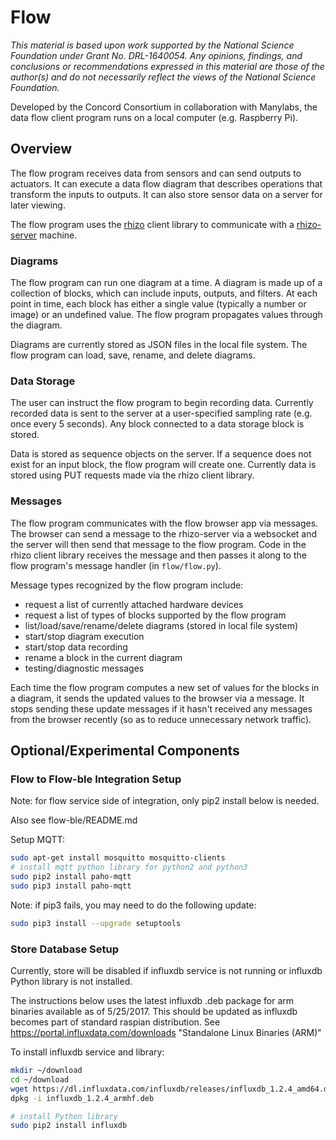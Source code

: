 # Flow

_This material is based upon work supported by the National Science Foundation under Grant No. DRL-1640054. Any opinions, findings, and conclusions or recommendations expressed in this material are those of the author(s) and do not necessarily reflect the views of the National Science Foundation._

Developed by the Concord Consortium in collaboration with Manylabs, the data flow client program
runs on a local computer (e.g. Raspberry Pi).

## Overview

The flow program receives data from sensors and can send outputs to actuators. It can execute
a data flow diagram that describes operations that transform the inputs to outputs. It can
also store sensor data on a server for later viewing.

The flow program uses the [rhizo](https://github.com/rhizolab/rhizo) client library to
communicate with a [rhizo-server](https://github.com/rhizolab/rhizo-server) machine.

### Diagrams

The flow program can run one diagram at a time. A diagram is made up of a collection of blocks,
which can include inputs, outputs, and filters. At each point in time, each block has either a
single value (typically a number or image) or an undefined value. The flow program propagates
values through the diagram.

Diagrams are currently stored as JSON files in the local file system. The flow program can
load, save, rename, and delete diagrams.

### Data Storage

The user can instruct the flow program to begin recording data. Currently recorded data is sent
to the server at a user-specified sampling rate (e.g. once every 5 seconds).
Any block connected to a data storage block is stored.

Data is stored as sequence objects on the server. If a sequence does not exist for an input block,
the flow program will create one. Currently data is stored using PUT requests made via the rhizo
client library.

### Messages

The flow program communicates with the flow browser app via messages. The browser can send a message
to the rhizo-server via a websocket and the server will then send that message to the flow program.
Code in the rhizo client library receives the message and then passes it along to the flow program's
message handler (in `flow/flow.py`).

Message types recognized by the flow program include:

*   request a list of currently attached hardware devices
*   request a list of types of blocks supported by the flow program
*   list/load/save/rename/delete diagrams (stored in local file system)
*   start/stop diagram execution
*   start/stop data recording
*   rename a block in the current diagram
*   testing/diagnostic messages

Each time the flow program computes a new set of values for the blocks in a diagram, it sends the
updated values to the browser via a message. It stops sending these update messages if it hasn't received
any messages from the browser recently (so as to reduce unnecessary network traffic).

## Optional/Experimental Components

### Flow to Flow-ble Integration Setup

Note: for flow service side of integration, only pip2 install below is needed.

Also see flow-ble/README.md

Setup MQTT:

```bash
sudo apt-get install mosquitto mosquitto-clients
# install mqtt python library for python2 and python3
sudo pip2 install paho-mqtt
sudo pip3 install paho-mqtt
```

Note: if pip3 fails, you may need to do the following update:

```bash
sudo pip3 install --upgrade setuptools
```

### Store Database Setup

Currently, store will be disabled if influxdb service is not running or influxdb Python
library is not installed.

The instructions below uses the latest influxdb .deb package for arm binaries available as of 5/25/2017.
This should be updated as influxdb becomes part of standard raspian distribution.
See https://portal.influxdata.com/downloads "Standalone Linux Binaries (ARM)"

To install influxdb service and library:

```bash
mkdir ~/download
cd ~/download
wget https://dl.influxdata.com/influxdb/releases/influxdb_1.2.4_amd64.deb
dpkg -i influxdb_1.2.4_armhf.deb

# install Python library
sudo pip2 install influxdb
```

